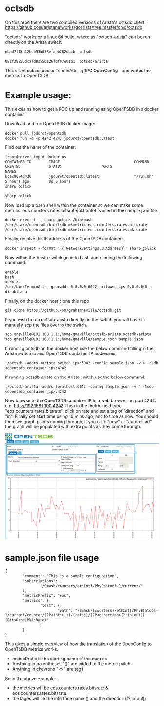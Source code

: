 # octsdb

On this repo there are two compiled versions of Arista's octsdb client: https://github.com/aristanetworks/goarista/tree/master/cmd/octsdb

"octsdb" works on a linux 64 build, where as "octsdb-arista" can be run directly on the Arista switch.

`ebad7ff5a12bdb93b638efaeb282db4b  octsdb`

`081f38956dcaad0355b126fdf97e01d1  octsdb-arista`

This client subscribes to TerminAttr - gRPC OpenConfig - and writes the metrics to OpenTSDB

# Example usage:

This explains how to get a POC up and running using OpenTSDB in a docker container

Download and run OpenTSDB docker image:

```
docker pull jpdurot/opentsdb
docker run -d -p 4242:4242 jpdurot/opentsdb:latest
```

Find out the name of the container:

```
[root@server tmp]# docker ps
CONTAINER ID        IMAGE                                  COMMAND                  CREATED             STATUS                  PORTS                                                           NAMES
bcec9674d430        jpdurot/opentsdb:latest                "/run.sh"                5 hours ago         Up 5 hours                                                                              sharp_golick
                                                            sharp_golick
```

Now load up a bash shell within the container so we can make some metrics. eos.counters.rates(bitsrate|pktsrate) is used in the sample.json file. 

```
docker exec -t -i sharp_golick /bin/bash
/usr/share/opentsdb/bin/tsdb mkmetric eos.counters.rates.bitsrate
/usr/share/opentsdb/bin/tsdb mkmetric eos.counters.rates.pktsrate
```

Finally, resolve the IP address of the OpenTSDB container:

```
docker inspect --format '{{.NetworkSettings.IPAddress}}' sharp_golick
```

Now within the Arista switch go in to bash and running the following command:

```
enable
bash
sudo su
/usr/bin/TerminAttr -grpcaddr 0.0.0.0:6042 -allowed_ips 0.0.0.0/0 -disableaaa
```

Finally, on the docker host clone this repo

```
git clone https://github.com/grahamneville/octsdb.git
```

If you wish to run octsdb-arista directly on the swtich you will have to manually scp the files over to the switch.

```
scp gneville@192.168.1.1:/home/gneville/octsdb-arista octsdb-arista
scp gneville@192.168.1.1:/home/gneville/sample.json sample.json
```


If running octsdb on the docker host use the below command filling in the Arista switch ip and OpenTSDB container IP addresses:

```
./octsdb -addrs <arista_switch_ip>:6042 -config sample.json -v 4 -tsdb <opentsdb_container_ip>:4242
```

If running octsdb-arista on the Arista switch use the below command:

```
./octsdb-arista -addrs localhost:6042 -config sample.json -v 4 -tsdb <opentsdb_container_ip>:4242
```


Now browse to the OpenTSDB container IP in a web browser on port 4242. e.g. http://192.168.1.100:4242
Then in the metric field type "eos.counters.rates.bitsrate", click on rate and set a tag of "direction" and "in".
Finally set start time being 10 mins ago, and to time as now. 
You should then see graph points coming through, if you click "now" or "autoreload" the graph will be populated with extra points as they come through.

![jpg](tsdbexample.JPG)



# sample.json file usage

```
{
        "comment": "This is a sample configuration",
        "subscriptions": [
                "/Smash/counters/ethIntf/PhyEthtool-1/current/"
        ],
        "metricPrefix": "eos",
        "metrics": {
                "test": {
                        "path": "/Smash/(counters)/ethIntf/PhyEthtool-1/current/counter/(?P<intf>.+)/(rates)/(?P<direction>(?:in|out))(BitsRate|PktsRate)"
                }
        }
}
```

This gives a simple overview of how the translation of the OpenConfig to OpenTSDB metrics works.

 - metricPrefix is the starting name of the metrics
 - Anything in parentheses "()" are added to the metric patch
 - Anything in chevrons "<>" are tags

So in the above example:
 - the metrics will be eos.counters.rates.bitsrate & eos.counters.rates.bitsrate.
 - the tages will be the interface name (<intf>) and the direction (<direction>(?:in|out))
